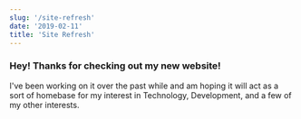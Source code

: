 ```yaml
---
slug: '/site-refresh'
date: '2019-02-11'
title: 'Site Refresh'
---
```


### Hey! Thanks for checking out my new website!

I've been working on it over the past while and am hoping it will act as a sort of homebase for my interest in Technology, Development, and a few of my other interests.
